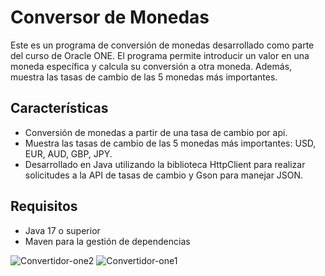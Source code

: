 # Conversor de Monedas

Este es un programa de conversión de monedas desarrollado como parte del curso de Oracle ONE. El programa permite introducir un valor en una moneda específica y calcula su conversión a otra moneda. Además, muestra las tasas de cambio de las 5 monedas más importantes.

## Características

- Conversión de monedas a partir de una tasa de cambio por api.
- Muestra las tasas de cambio de las 5 monedas más importantes: USD, EUR, AUD, GBP, JPY.
- Desarrollado en Java utilizando la biblioteca HttpClient para realizar solicitudes a la API de tasas de cambio y Gson para manejar JSON.

## Requisitos

- Java 17 o superior
- Maven para la gestión de dependencias


![Convertidor-one2](https://github.com/Uboras/Conversor-moneadas-OneProgram/assets/129528183/c13ddc94-0c0e-4727-a53d-ec3e30d30829)
![Convertidor-one1](https://github.com/Uboras/Conversor-moneadas-OneProgram/assets/129528183/1ed95414-91e6-4cfb-bec0-4fdd95e7b552)
